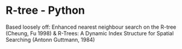 # R-tree - Python
Based loosely off:
    Enhanced nearest neighbour search on the R-tree (Cheung, Fu 1998)
    &
    R-Trees: A Dynamic Index Structure for Spatial Searching (Antonn Guttmann, 1984)

